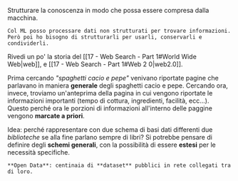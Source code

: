 Strutturare la conoscenza in modo che possa essere compresa dalla macchina.

```ad-important
Col ML posso processare dati non strutturati per trovare informazioni. Però poi ho bisogno di strutturarli per usarli, conservarli e condividerli.
```

Rivedi un po' la storia del [[17 - Web Search - Part 1#World Wide Web|web]], e [[17 - Web Search - Part 1#Web 2 0|web2.0]].

Prima cercando *"spaghetti cacio e pepe"* venivano riportate pagine che parlavano in maniera **generale** degli spaghetti cacio e pepe.
Cercando ora, invece, troviamo un'anteprima della pagina in cui vengono riportate le informazioni importanti (tempo di cottura, ingredienti, facilità, ecc...).
Questo perché ora le porzioni di informazioni all'interno delle paggine vengono **marcate a priori**.

Idea: perché rappresentare con due schema di basi dati differenti due *biblioteche* se alla fine parlano sempre di libri?
Si potrebbe pensare di definire degli **schemi generali**, con la possibilità di essere **estesi** per le necessità specifiche.

```ad-tldr
**Open Data**: centinaia di **dataset** pubblici in rete collegati tra di loro.
```



